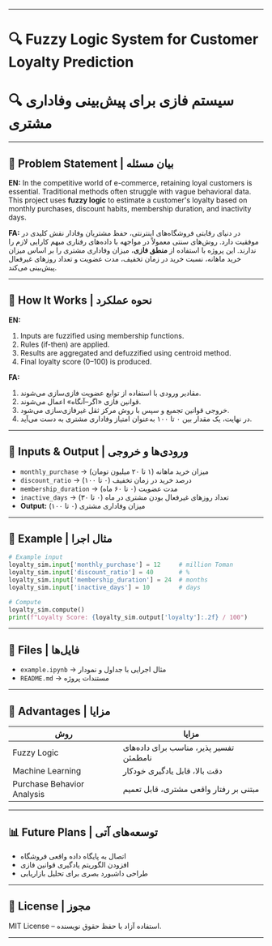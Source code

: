

---

# 🔍 Fuzzy Logic System for Customer Loyalty Prediction

# 🔍 سیستم فازی برای پیش‌بینی وفاداری مشتری

---

## 🧠 Problem Statement | بیان مسئله

**EN:**
In the competitive world of e-commerce, retaining loyal customers is essential. Traditional methods often struggle with vague behavioral data. This project uses **fuzzy logic** to estimate a customer's loyalty based on monthly purchases, discount habits, membership duration, and inactivity days.

**FA:**
در دنیای رقابتی فروشگاه‌های اینترنتی، حفظ مشتریان وفادار نقش کلیدی در موفقیت دارد. روش‌های سنتی معمولاً در مواجهه با داده‌های رفتاری مبهم کارایی لازم را ندارند. این پروژه با استفاده از **منطق فازی**، میزان وفاداری مشتری را بر اساس میزان خرید ماهانه، نسبت خرید در زمان تخفیف، مدت عضویت و تعداد روزهای غیرفعال پیش‌بینی می‌کند.

---

## 🔧 How It Works | نحوه عملکرد

**EN:**

1. Inputs are fuzzified using membership functions.
2. Rules (if-then) are applied.
3. Results are aggregated and defuzzified using centroid method.
4. Final loyalty score (0–100) is produced.

**FA:**

1. مقادیر ورودی با استفاده از توابع عضویت فازی‌سازی می‌شوند.
2. قوانین فازی «اگر–آنگاه» اعمال می‌شوند.
3. خروجی قوانین تجمیع و سپس با روش مرکز ثقل غیرفازی‌سازی می‌شود.
4. در نهایت، یک مقدار بین ۰ تا ۱۰۰ به‌عنوان امتیاز وفاداری مشتری به دست می‌آید.

---

## 🎯 Inputs & Output | ورودی‌ها و خروجی

* `monthly_purchase` → میزان خرید ماهانه (۱ تا ۲۰ میلیون تومان)
* `discount_ratio` → درصد خرید در زمان تخفیف (۰ تا ۱۰۰)
* `membership_duration` → مدت عضویت (۰ تا ۶۰ ماه)
* `inactive_days` → تعداد روزهای غیرفعال بودن مشتری در ماه (۰ تا ۳۰)
* **Output:** میزان وفاداری مشتری (۰ تا ۱۰۰)

---

## 📝 Example | مثال اجرا

```python
# Example input
loyalty_sim.input['monthly_purchase'] = 12     # million Toman
loyalty_sim.input['discount_ratio'] = 40       # %
loyalty_sim.input['membership_duration'] = 24  # months
loyalty_sim.input['inactive_days'] = 10        # days

# Compute
loyalty_sim.compute()
print(f"Loyalty Score: {loyalty_sim.output['loyalty']:.2f} / 100")
```

---

## 📁 Files | فایل‌ها

* `example.ipynb` → مثال اجرایی با جداول و نمودار
* `README.md` → مستندات پروژه

---

## 🚀 Advantages | مزایا

| روش                        | مزایا                                   |
| -------------------------- | --------------------------------------- |
| Fuzzy Logic                | تفسیر پذیر، مناسب برای داده‌های نامطمئن |
| Machine Learning           | دقت بالا، قابل یادگیری خودکار           |
| Purchase Behavior Analysis | مبتنی بر رفتار واقعی مشتری، قابل تعمیم  |

---

## 📊 Future Plans | توسعه‌های آتی

* اتصال به پایگاه داده واقعی فروشگاه
* افزودن الگوریتم یادگیری قوانین فازی
* طراحی داشبورد بصری برای تحلیل بازاریابی

---

## 📄 License | مجوز

MIT License – استفاده آزاد با حفظ حقوق نویسنده.

---

